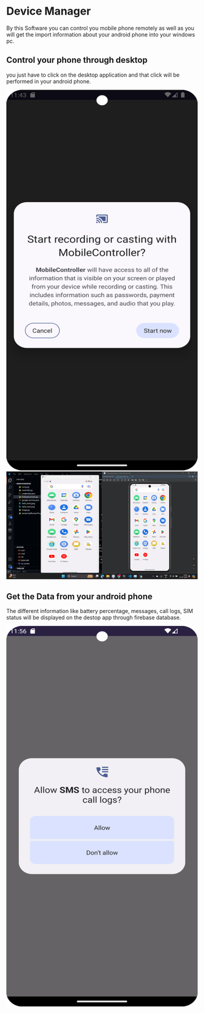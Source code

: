 # Device Manager

By this Software you can control you mobile phone remotely as well as you will get the import information about your android phone into your windows pc.

## Control your phone through desktop

you just have to click on the desktop application and that click will be performed in your android phone.

<img title="a title" alt="Alt text" src="Screenshot_20240711_234329.png" width="600" height="1000">

<img title="a title" alt="Alt text" src="Screenshot 2024-07-11 235210.png">

## Get the Data from your android phone

The different information like battery percentage, messages, call logs, SIM status will be displayed on the destop app through firebase database.

<img title="a title" alt="Alt text" src="Screenshot_20240711_235623.png" width="600" height="1000">
